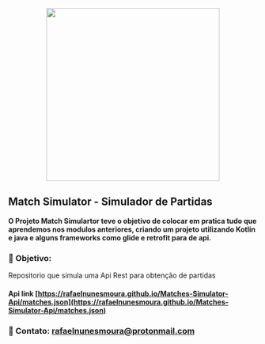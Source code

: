 <div align="center">
	<img src="https://hermes.digitalinnovation.one/tracks/fc241876-5384-4d19-b1ed-e92a689e1c8f.png" width="350">
</div>

 ## Match Simulator - Simulador de Partidas
**O Projeto Match Simulartor teve o objetivo de  colocar em pratica tudo que aprendemos nos modulos anteriores,  criando um projeto utilizando Kotlin e java e alguns frameworks como glide e retrofit para de api.**

### 🎯 Objetivo:
Repositorio que simula uma Api Rest para obtenção de partidas

#### Api link [https://rafaelnunesmoura.github.io/Matches-Simulator-Api/matches.json](https://rafaelnunesmoura.github.io/Matches-Simulator-Api/matches.json)

### :email: Contato: rafaelnunesmoura@protonmail.com
